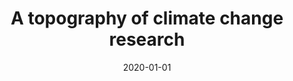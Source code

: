 ---
title: "A topography of climate change research"
collection: publications
permalink: /publication/4
date: 2020-01-01
venue: 'Nature Climate Change'
paperurl: 'http://academicpages.github.io/files/paper1.pdf'
citation: '<b>Callaghan, Max W.</b>, Minx, Jan C., Forster, Piers M.. (2020). &quot;A topography of climate change research.&quot; <i>Nature Climate Change</i>. 10(2).'
---